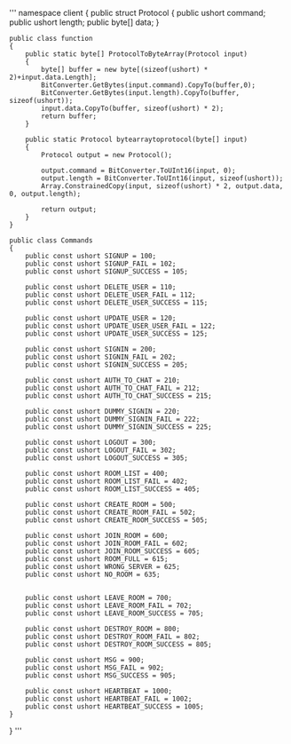 '''
namespace client
{
    public struct Protocol
    {
        public ushort command;
        public ushort length;
        public byte[] data;
    }

    public class function
    {
        public static byte[] ProtocolToByteArray(Protocol input)
        {
            byte[] buffer = new byte[(sizeof(ushort) * 2)+input.data.Length];
            BitConverter.GetBytes(input.command).CopyTo(buffer,0);
            BitConverter.GetBytes(input.length).CopyTo(buffer, sizeof(ushort));
            input.data.CopyTo(buffer, sizeof(ushort) * 2);
            return buffer;
        }

        public static Protocol bytearraytoprotocol(byte[] input)
        {
            Protocol output = new Protocol();

            output.command = BitConverter.ToUInt16(input, 0);
            output.length = BitConverter.ToUInt16(input, sizeof(ushort));
            Array.ConstrainedCopy(input, sizeof(ushort) * 2, output.data, 0, output.length);

            return output;
        }
    }

    public class Commands
    {
        public const ushort SIGNUP = 100;
        public const ushort SIGNUP_FAIL = 102;
        public const ushort SIGNUP_SUCCESS = 105;

        public const ushort DELETE_USER = 110;
        public const ushort DELETE_USER_FAIL = 112;
        public const ushort DELETE_USER_SUCCESS = 115;

        public const ushort UPDATE_USER = 120;
        public const ushort UPDATE_USER_USER_FAIL = 122;
        public const ushort UPDATE_USER_SUCCESS = 125;

        public const ushort SIGNIN = 200;
        public const ushort SIGNIN_FAIL = 202;
        public const ushort SIGNIN_SUCCESS = 205;

        public const ushort AUTH_TO_CHAT = 210;
        public const ushort AUTH_TO_CHAT_FAIL = 212;
        public const ushort AUTH_TO_CHAT_SUCCESS = 215;

        public const ushort DUMMY_SIGNIN = 220;
        public const ushort DUMMY_SIGNIN_FAIL = 222;
        public const ushort DUMMY_SIGNIN_SUCCESS = 225;

        public const ushort LOGOUT = 300;
        public const ushort LOGOUT_FAIL = 302;
        public const ushort LOGOUT_SUCCESS = 305;

        public const ushort ROOM_LIST = 400;
        public const ushort ROOM_LIST_FAIL = 402;
        public const ushort ROOM_LIST_SUCCESS = 405;

        public const ushort CREATE_ROOM = 500;
        public const ushort CREATE_ROOM_FAIL = 502;
        public const ushort CREATE_ROOM_SUCCESS = 505;

        public const ushort JOIN_ROOM = 600;
        public const ushort JOIN_ROOM_FAIL = 602;
        public const ushort JOIN_ROOM_SUCCESS = 605;
        public const ushort ROOM_FULL = 615;
        public const ushort WRONG_SERVER = 625;
        public const ushort NO_ROOM = 635;


        public const ushort LEAVE_ROOM = 700;
        public const ushort LEAVE_ROOM_FAIL = 702;
        public const ushort LEAVE_ROOM_SUCCESS = 705;

        public const ushort DESTROY_ROOM = 800;
        public const ushort DESTROY_ROOM_FAIL = 802;
        public const ushort DESTROY_ROOM_SUCCESS = 805;

        public const ushort MSG = 900;
        public const ushort MSG_FAIL = 902;
        public const ushort MSG_SUCCESS = 905;

        public const ushort HEARTBEAT = 1000;
        public const ushort HEARTBEAT_FAIL = 1002;
        public const ushort HEARTBEAT_SUCCESS = 1005;
    }
}
'''
